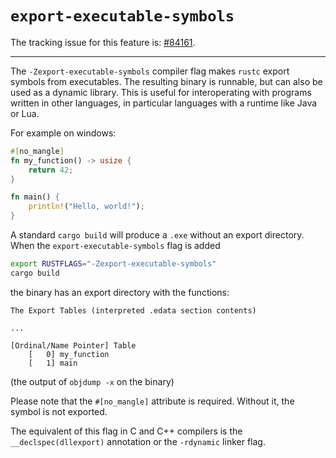 # `export-executable-symbols`

The tracking issue for this feature is: [#84161](https://github.com/rust-lang/rust/issues/42524).

------------------------

The `-Zexport-executable-symbols` compiler flag makes `rustc` export symbols from executables. The resulting binary is runnable, but can also be used as a dynamic library. This is useful for interoperating with programs written in other languages, in particular languages with a runtime like Java or Lua.

For example on windows:
```rust
#[no_mangle]
fn my_function() -> usize { 
    return 42;
}

fn main() { 
    println!("Hello, world!");
}
```

A standard `cargo build` will produce a `.exe` without an export directory. When the `export-executable-symbols` flag is added

```Bash
export RUSTFLAGS="-Zexport-executable-symbols"
cargo build
```

the binary has an export directory with the functions: 

```
The Export Tables (interpreted .edata section contents)

...

[Ordinal/Name Pointer] Table
	[   0] my_function
	[   1] main
```
(the output of `objdump -x` on the binary)

Please note that the `#[no_mangle]` attribute is required. Without it, the symbol is not exported.

The equivalent of this flag in C and C++ compilers is the `__declspec(dllexport)` annotation or the `-rdynamic` linker flag.
